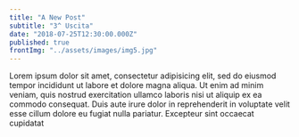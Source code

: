 ```yaml
---
title: "A New Post"
subtitle: "3^ Uscita"
date: "2018-07-25T12:30:00.000Z"
published: true
frontImg: "../assets/images/img5.jpg"
---
```


Lorem ipsum dolor sit amet, consectetur adipisicing elit, sed do eiusmod tempor incididunt ut labore et dolore magna aliqua. Ut enim ad minim veniam, quis nostrud exercitation ullamco laboris nisi ut aliquip ex ea commodo consequat. Duis aute irure dolor in reprehenderit in voluptate velit esse cillum dolore eu fugiat nulla pariatur. Excepteur sint occaecat cupidatat